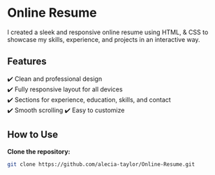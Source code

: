 # Online Resume

I created a sleek and responsive online resume using HTML, & CSS to showcase my skills, experience, and projects in an interactive way.

## Features
✔️ Clean and professional design  
✔️ Fully responsive layout for all devices  
✔️ Sections for experience, education, skills, and contact  
✔️ Smooth scrolling 
✔️ Easy to customize  


## How to Use
 **Clone the repository:**  
   ```sh
   git clone https://github.com/alecia-taylor/Online-Resume.git

